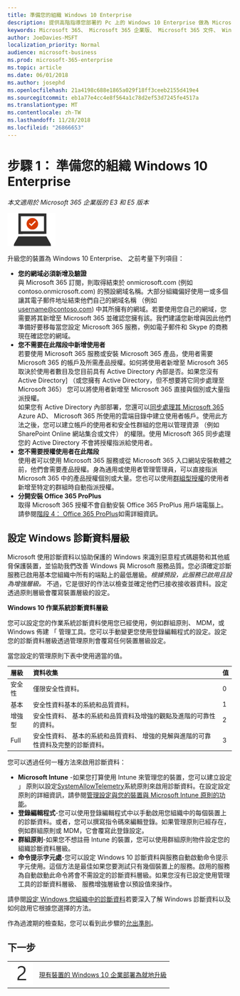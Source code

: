```yaml
---
title: 準備您的組織 Windows 10 Enterprise
description: 提供高階指導您部署的 Pc 上的 Windows 10 Enterprise 做為 Microsoft 365 企業版的一部分所需的步驟。
keywords: Microsoft 365、 Microsoft 365 企業版、 Microsoft 365 文件、 Windows 10 企業部署
author: JoeDavies-MSFT
localization_priority: Normal
audience: microsoft-business
ms.prod: microsoft-365-enterprise
ms.topic: article
ms.date: 06/01/2018
ms.author: josephd
ms.openlocfilehash: 21a4198c688e1865a029f18ff3ceeb2155d419e4
ms.sourcegitcommit: eb1a77e4cc4e8f564a1c78d2ef53d7245fe4517a
ms.translationtype: MT
ms.contentlocale: zh-TW
ms.lasthandoff: 11/28/2018
ms.locfileid: "26866653"
---
```

# <a name="step-1-prepare-your-organization-for-windows-10-enterprise"></a>步驟 1： 準備您的組織 Windows 10 Enterprise

*本文適用於 Microsoft 365 企業版的 E3 和 E5 版本*

![](./media/deploy-foundation-infrastructure/win10enterprise_icon-small.png)

升級您的裝置為 Windows 10 Enterprise、 之前考量下列項目：

- **您的網域必須新增及驗證** <br>與 Microsoft 365 訂閱，則取得結束於 onmicrosoft.com (例如 contoso.onmicrosoft.com) 的預設網域名稱。大部分組織偏好使用一或多個讓其電子郵件地址結束他們自己的網域名稱 （例如 username@contoso.com) 中其所擁有的網域。若要使用您自己的網域，您需要將其新增至 Microsoft 365 並確認您擁有該。我們建議您新增與因此他們準備好要移每當您設定 Microsoft 365 服務，例如電子郵件和 Skype 的商務現在確認您的網域。
- **您不需要在此階段中新增使用者** <br>若要使用 Microsoft 365 服務或安裝 Microsoft 365 產品，使用者需要 Microsoft 365 的帳戶及所需產品授權。如何將使用者新增至 Microsoft 365 取決於使用者數目及您目前具有 Active Directory 內部是否。如果您沒有 Active Directory] （或您擁有 Active Directory，但不想要將它同步處理至 Microsoft 365） 您可以將使用者新增至 Microsoft 365 直接與個別或大量指派授權。<br>如果您有 Active Directory 內部部署，您還可以[同步處理其 Microsoft 365](identity-azure-ad-connect-health.md) Azure AD、 Microsoft 365 所使用的雲端目錄中建立使用者帳戶。使用此方法之後，您可以建立帳戶的使用者和安全性群組的您用以管理資源 （例如 SharePoint Online 網站集合或文件） 的權限。使用 Microsoft 365 同步處理您的 Active Directory 不會將授權指派給使用者。
- **您不需要授權使用者在此階段** <br>使用者可以使用 Microsoft 365 服務或從 Microsoft 365 入口網站安裝軟體之前，他們會需要產品授權。身為通用或使用者管理管理員，可以直接指派 Microsoft 365 中的產品授權個別或大量。您也可以使用[群組型授權](identity-group-based-licensing.md)的使用者新增至特定的群組時自動指派授權。 
- **分開安裝 Office 365 ProPlus** <br>取得 Microsoft 365 授權不會自動安裝 Office 365 ProPlus 用戶端電腦上。請參閱[階段 4： Office 365 ProPlus](office365proplus-infrastructure.md)如需詳細資訊。 

## <a name="set-windows-diagnostics-data-level"></a>設定 Windows 診斷資料層級

Microsoft 使用診斷資料以協助保護的 Windows 來識別惡意程式碼趨勢和其他威脅保護裝置，並協助我們改善 Windows 與 Microsoft 服務品質。您必須確定診斷服務已啟用基本您組織中所有的端點上的最低層級。*根據預設，此服務已啟用且設為增強層級。* 不過，它是很好的作法以檢查並確定他們已接收接收器資料。設定透過原則層級會覆寫裝置層級的設定。 

**Windows 10 作業系統診斷資料層級**

您可以設定您的作業系統診斷資料使用您已經使用，例如群組原則、 MDM，或 Windows 佈建 「 管理工具。您可以手動變更您使用登錄編輯程式的設定。設定您的診斷資料層級透過管理原則會覆寫任何裝置層級設定。

當您設定的管理原則下表中使用適當的值。

| 層級 | 資料收集 | 值 |
|:--- |:--- |:--- |
| 安全性 | 僅限安全性資料。 | 0 |
| 基本 | 安全性資料基本的系統和品質資料。 | 1 |
| 增強型 | 安全性資料、 基本的系統和品質資料及增強的觀點及進階的可靠性的資料。 | 2 |
| Full | 安全性資料、 基本的系統和品質資料、 增強的見解與進階的可靠性資料及完整的診斷資料。 | 3 |

您可以透過任何一種方法來啟用診斷資料：

* **Microsoft Intune** -如果您打算使用 Intune 來管理您的裝置，您可以建立設定 」 原則以設定<a href="https://docs.microsoft.com/windows/client-management/mdm/policy-csp-system#system-allowtelemetry" target="blank">SystemAllowTelemetry</a>系統原則來啟用診斷資料。在設定設定原則的詳細資訊，請參閱[管理設定與您的裝置與 Microsoft Intune 原則的功能](https://aka.ms/intuneconfigpolicies)。
* **登錄編輯程式**-您可以使用登錄編輯程式中以手動啟用您組織中的每個裝置上的診斷資料。或者，您可以撰寫指令碼來編輯登錄。如果管理原則已經存在，例如群組原則或 MDM，它會覆寫此登錄設定。
* **群組原則**-如果您不想註冊 Intune 的裝置，您可以使用群組原則物件設定您的組織診斷資料層級。
* **命令提示字元處**-您可以設定 Windows 10 診斷資料與服務自動啟動命令提示字元使用。這個方法是最佳如果您要測試只有幾個裝置上的服務。啟用的服務為自動啟動此命令將會不需設定的診斷資料層級。如果您沒有已設定使用管理工具的診斷資料層級、 服務增強層級會以預設值來操作。

請參閱[設定 Windows 您組織中的診斷資料](https://docs.microsoft.com/windows/configuration/configure-windows-diagnostic-data-in-your-organization)若要深入了解 Windows 診斷資料以及如何啟用它根據您選擇的方法。

作為過渡期的檢查點，您可以看到此步驟的[允出準則](windows10-exit-criteria.md#crit-windows10-step1)。

## <a name="next-step"></a>下一步

|||
|:-------|:-----|
|![](./media/stepnumbers/Step2.png)| [現有裝置的 Windows 10 企業部署為就地升級](windows10-deploy-inplaceupgrade.md) |






